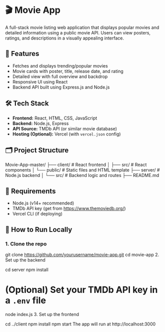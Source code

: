 
# 🎬 Movie App

A full-stack movie listing web application that displays popular movies and detailed information using a public movie API. Users can view posters, ratings, and descriptions in a visually appealing interface.

## 🧠 Features

- Fetches and displays trending/popular movies
- Movie cards with poster, title, release date, and rating
- Detailed view with full overview and backdrop
- Responsive UI using React
- Backend API built using Express.js and Node.js

## 🛠️ Tech Stack

- **Frontend:** React, HTML, CSS, JavaScript
- **Backend:** Node.js, Express
- **API Source:** TMDb API (or similar movie database)
- **Hosting (Optional):** Vercel (with `vercel.json` config)

## 🗂️ Project Structure

Movie-App-master/
├── client/ # React frontend
│ ├── src/ # React components
│ └── public/ # Static files and HTML template
├── server/ # Node.js backend
│ └── src/ # Backend logic and routes
├── README.md



## 🔧 Requirements

- Node.js (v14+ recommended)
- TMDb API key (get from https://www.themoviedb.org/)
- Vercel CLI (if deploying)

## 🚀 How to Run Locally

### 1. Clone the repo

git clone https://github.com/yourusername/movie-app.git
cd movie-app
2. Set up the backend

cd server
npm install
# (Optional) Set your TMDb API key in a `.env` file
node index.js
3. Set up the frontend

cd ../client
npm install
npm start
The app will run at http://localhost:3000
